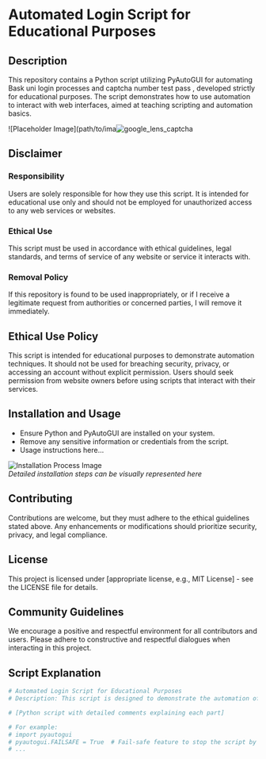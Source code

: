 # Automated Login Script for Educational Purposes

## Description
This repository contains a Python script utilizing PyAutoGUI for automating Bask uni login processes and captcha number test pass , developed strictly for educational purposes. The script demonstrates how to use automation to interact with web interfaces, aimed at teaching scripting and automation basics.

![Placeholder Image](path/to/ima![[google_lens_captcha](https://github.com/EmreYesilkaya/captcha_passer_university_bot/assets/89980393/cc4d73c9-142e-4033-b997-08ea816b4052)]()


## Disclaimer

### Responsibility
Users are solely responsible for how they use this script. It is intended for educational use only and should not be employed for unauthorized access to any web services or websites.

### Ethical Use
This script must be used in accordance with ethical guidelines, legal standards, and terms of service of any website or service it interacts with.

### Removal Policy
If this repository is found to be used inappropriately, or if I receive a legitimate request from authorities or concerned parties, I will remove it immediately.

## Ethical Use Policy
This script is intended for educational purposes to demonstrate automation techniques. It should not be used for breaching security, privacy, or accessing an account without explicit permission. Users should seek permission from website owners before using scripts that interact with their services.

## Installation and Usage
- Ensure Python and PyAutoGUI are installed on your system.
- Remove any sensitive information or credentials from the script.
- Usage instructions here...

![Installation Process Image](path/to/another/image.png)  
*Detailed installation steps can be visually represented here*

## Contributing
Contributions are welcome, but they must adhere to the ethical guidelines stated above. Any enhancements or modifications should prioritize security, privacy, and legal compliance.

## License
This project is licensed under [appropriate license, e.g., MIT License] - see the LICENSE file for details.

## Community Guidelines
We encourage a positive and respectful environment for all contributors and users. Please adhere to constructive and respectful dialogues when interacting in this project.

## Script Explanation

```python
# Automated Login Script for Educational Purposes
# Description: This script is designed to demonstrate the automation of login processes using Python and PyAutoGUI.

# [Python script with detailed comments explaining each part]

# For example:
# import pyautogui
# pyautogui.FAILSAFE = True  # Fail-safe feature to stop the script by moving the mouse to a corner
# ...

